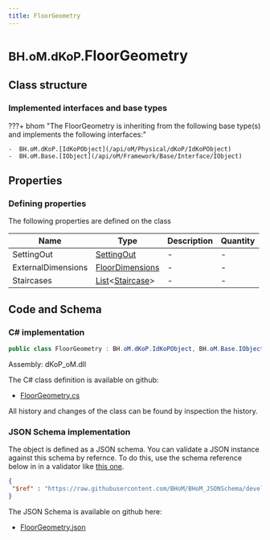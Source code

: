 ```yaml
---
title: FloorGeometry
---
```


# <small>BH.oM.dKoP.</small>**FloorGeometry**



## Class structure

### Implemented interfaces and base types

???+ bhom "The FloorGeometry is inheriting from the following base type(s) and implements the following interfaces:"

    -  BH.oM.dKoP.[IdKoPObject](/api/oM/Physical/dKoP/IdKoPObject)
    -  BH.oM.Base.[IObject](/api/oM/Framework/Base/Interface/IObject)


## Properties



### Defining properties

The following properties are defined on the class

| Name             | Type             | Description      | Quantity         |
|------------------|------------------|------------------|------------------|
| SettingOut | [SettingOut](/api/oM/Physical/dKoP/Geometry/SettingOut) | - | - |
| ExternalDimensions | [FloorDimensions](/api/oM/Physical/dKoP/Geometry/FloorDimensions) | - | - |
| Staircases | [List](https://learn.microsoft.com/en-us/dotnet/api/System.Collections.Generic.List-1?view=netstandard-2.0)&lt;[Staircase](/api/oM/Physical/dKoP/Geometry/Openings/Staircase)&gt; | - | - |


## Code and Schema

### C# implementation

``` C# title="C#"
public class FloorGeometry : BH.oM.dKoP.IdKoPObject, BH.oM.Base.IObject
```

Assembly: dKoP_oM.dll

The C# class definition is available on github:

- [FloorGeometry.cs](https://github.com/BHoM/dKoP_Toolkit/blob/develop/dKoP_oM/Geometry\FloorGeometry.cs)

All history and changes of the class can be found by inspection the history.
### JSON Schema implementation

The object is defined as a JSON schema. You can validate a JSON instance against this schema by refernce. To do this, use the schema reference below in in a validator like [this one](https://www.jsonschemavalidator.net/).

``` json title="JSON Schema"
{
 "$ref" : "https://raw.githubusercontent.com/BHoM/BHoM_JSONSchema/develop/dKoP_oM/FloorGeometry.json"
}
```

The JSON Schema is available on github here:

- [FloorGeometry.json](https://github.com/BHoM/BHoM_JSONSchema/blob/develop/dKoP_oM/FloorGeometry.json)
